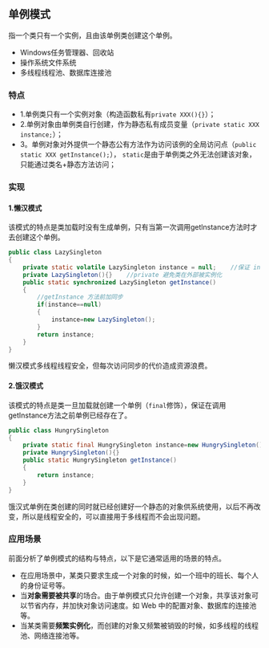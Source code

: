 ## 单例模式
指一个类只有一个实例，且由该单例类创建这个单例。
* Windows任务管理器、回收站
* 操作系统文件系统
* 多线程线程池、数据库连接池
### 特点
* 1.单例类只有一个实例对象（构造函数私有`private XXX(){}`）；
* 2.单例对象由单例类自行创建，作为静态私有成员变量（`private static XXX instance;`）；
* 3。单例对象对外提供一个静态公有方法作为访问该例的全局访问点（`public static XXX getInstance();`），
`static`是由于单例类之外无法创建该对象，只能通过类名+静态方法访问；
### 实现
#### 1.懒汉模式
该模式的特点是类加载时没有生成单例，只有当第一次调用getlnstance方法时才去创建这个单例。
```Java
public class LazySingleton
{
    private static volatile LazySingleton instance = null;    //保证 instance 在所有线程中同步
    private LazySingleton(){}    //private 避免类在外部被实例化
    public static synchronized LazySingleton getInstance()
    {
        //getInstance 方法前加同步
        if(instance==null)
        {
            instance=new LazySingleton();
        }
        return instance;
    }
}
```
懒汉模式多线程线程安全，但每次访问同步的代价造成资源浪费。
#### 2.饿汉模式
该模式的特点是类一旦加载就创建一个单例（`final`修饰），保证在调用getInstance方法之前单例已经存在了。
```Java
public class HungrySingleton
{
    private static final HungrySingleton instance=new HungrySingleton(); //final修饰不可变
    private HungrySingleton(){}
    public static HungrySingleton getInstance()
    {
        return instance;
    }
}
```
饿汉式单例在类创建的同时就已经创建好一个静态的对象供系统使用，以后不再改变，所以是线程安全的，可以直接用于多线程而不会出现问题。
### 应用场景
前面分析了单例模式的结构与特点，以下是它通常适用的场景的特点。
* 在应用场景中，某类只要求生成一个对象的时候，如一个班中的班长、每个人的身份证号等。
* 当**对象需要被共享**的场合。由于单例模式只允许创建一个对象，共享该对象可以节省内存，并加快对象访问速度。如 Web 中的配置对象、数据库的连接池等。
* 当某类需要**频繁实例化**，而创建的对象又频繁被销毁的时候，如多线程的线程池、网络连接池等。

